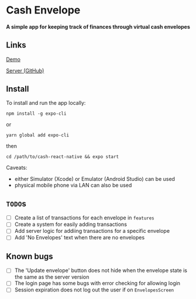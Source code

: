 # Cash Envelope

#### A simple app for keeping track of finances through virtual cash envelopes

## Links

[Demo](https://expo.io/@samscha/cash-envelope-native)

[Server (GitHub)](https://github.com/samscha/cash-envelope)

## Install

To install and run the app locally:

```console
npm install -g expo-cli
```

or

```console
yarn global add expo-cli
```

then

```console
cd /path/to/cash-react-native && expo start
```

Caveats:

- either Simulator (Xcode) or Emulator (Android Studio) can be used
- physical mobile phone via LAN can also be used

## `TODO`s

- [ ] Create a list of transactions for each envelope in `features`
- [ ] Create a system for easily adding transactions
- [ ] Add server logic for addiing transactions for a specific envelope
- [ ] Add 'No Envelopes' text when there are no envelopes

## Known bugs

- [ ] The 'Update envelope' button does not hide when the envelope state
      is the same as the server version
- [ ] The login page has some bugs with error checking for allowing login
- [ ] Session expiration does not log out the user if on `EnvelopesScreen`
